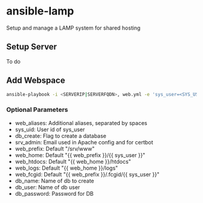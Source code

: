 # ansible-lamp
Setup and manage a LAMP system for shared hosting

## Setup Server

To do

## Add Webspace

```bash
ansible-playbook -i <SERVERIP|SERVERFQDN>, web.yml -e 'sys_user=<SYS_USER> web_name=<FQDN> [web_aliases="FQDN1 FQDN2 FQDN3 ..."]' -vv
```

### Optional Parameters
* web_aliases: Additional aliases, separated by spaces
* sys_uid: User id of sys_user
* db_create: Flag to create a database
* srv_admin: Email used in Apache config and for certbot
* web_prefix: Default "/srv/www"
* web_home: Default "{{ web_prefix }}/{{ sys_user }}"
* web_htdocs: Default "{{ web_home }}/htdocs"
* web_logs: Default "{{ web_home }}/logs"
* web_fcgid: Default "{{ web_prefix }}/.fcgid/{{ sys_user }}"
* db_name: Name of db to create
* db_user: Name of db user
* db_password: Password for DB
